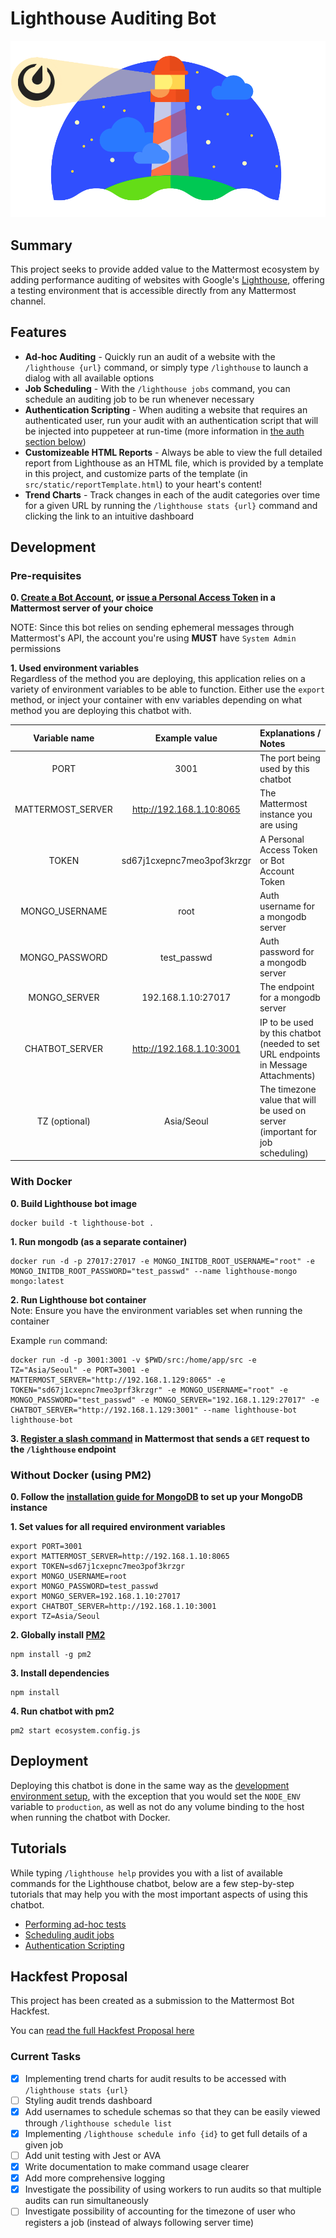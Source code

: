 # Lighthouse Auditing Bot
![](documentation/img/lighthouse-logo.png)

## Summary
This project seeks to provide added value to the Mattermost ecosystem by adding performance auditing of websites with Google's [Lighthouse](https://developers.google.com/web/tools/lighthouse), offering a testing environment that is accessible directly from any Mattermost channel.

## Features

* __Ad-hoc Auditing__ - Quickly run an audit of a website with the `/lighthouse {url}` command, or simply type `/lighthouse` to launch a dialog with all available options
* __Job Scheduling__ - With the `/lighthouse jobs` command, you can schedule an auditing job to be run whenever necessary
* __Authentication Scripting__ - When auditing a website that requires an authenticated user, run your audit with an authentication script that will be injected into puppeteer at run-time (more information in [the auth section below](#dealing-with-authentication-screens))
* __Customizeable HTML Reports__ - Always be able to view the full detailed report from Lighthouse as an HTML file, which is provided by a template in this project, and customize parts of the template (in `src/static/reportTemplate.html`) to your heart's content!
* __Trend Charts__ - Track changes in each of the audit categories over time for a given URL by running the `/lighthouse stats {url}` command and clicking the link to an intuitive dashboard

## Development
### Pre-requisites
**0. [Create a Bot Account](https://docs.mattermost.com/developer/bot-accounts.html#user-interface-ui), or [issue a Personal Access Token](https://docs.mattermost.com/developer/personal-access-tokens.html#creating-a-personal-access-token) in a Mattermost server of your choice**

NOTE: Since this bot relies on sending ephemeral messages through Mattermost's API, the account you're using __MUST__ have `System Admin` permissions

**1. Used environment variables**  
Regardless of the method you are deploying, this application relies on a variety of environment variables to be able to function. Either use the `export` method, or inject your container with env variables depending on what method you are deploying this chatbot with.

| Variable name | Example value | Explanations / Notes |
| :--: | :--: | :-- |
| PORT | 3001 | The port being used by this chatbot |
| MATTERMOST_SERVER | http://192.168.1.10:8065 | The Mattermost instance you are using |
| TOKEN | sd67j1cxepnc7meo3pof3krzgr | A Personal Access Token or Bot Account Token |
| MONGO_USERNAME | root | Auth username for a mongodb server |
| MONGO_PASSWORD | test_passwd | Auth password for a mongodb server |
| MONGO_SERVER | 192.168.1.10:27017 | The endpoint for a mongodb server |
| CHATBOT_SERVER | http://192.168.1.10:3001 | IP to be used by this chatbot (needed to set URL endpoints in Message Attachments) |
| TZ (optional) | Asia/Seoul | The timezone value that will be used on server (important for job scheduling) |

### With Docker
**0. Build Lighthouse bot image**   
```
docker build -t lighthouse-bot .
```

**1. Run mongodb (as a separate container)**  
```
docker run -d -p 27017:27017 -e MONGO_INITDB_ROOT_USERNAME="root" -e MONGO_INITDB_ROOT_PASSWORD="test_passwd" --name lighthouse-mongo mongo:latest
```

**2. Run Lighthouse bot container**  
Note: Ensure you have the environment variables set when running the container  
  
Example `run` command:
```
docker run -d -p 3001:3001 -v $PWD/src:/home/app/src -e TZ="Asia/Seoul" -e PORT=3001 -e MATTERMOST_SERVER="http://192.168.1.129:8065" -e TOKEN="sd67j1cxepnc7meo3prf3krzgr" -e MONGO_USERNAME="root" -e MONGO_PASSWORD="test_passwd" -e MONGO_SERVER="192.168.1.129:27017" -e CHATBOT_SERVER="http://192.168.1.129:3001" --name lighthouse-bot lighthouse-bot
```

**3. [Register a slash command](https://docs.mattermost.com/developer/slash-commands.html#custom-slash-command) in Mattermost that sends a `GET` request to the `/lighthouse` endpoint**  

### Without Docker (using PM2)
**0. Follow the [installation guide for MongoDB](https://docs.mongodb.com/manual/installation/) to set up your MongoDB instance** 
  
**1. Set values for all required environment variables**  
```
export PORT=3001
export MATTERMOST_SERVER=http://192.168.1.10:8065
export TOKEN=sd67j1cxepnc7meo3pof3krzgr
export MONGO_USERNAME=root
export MONGO_PASSWORD=test_passwd
export MONGO_SERVER=192.168.1.10:27017
export CHATBOT_SERVER=http://192.168.1.10:3001
export TZ=Asia/Seoul
```

**2. Globally install [PM2](https://pm2.keymetrics.io)**  

```
npm install -g pm2
```

**3. Install dependencies**  
```
npm install
```

**4. Run chatbot with pm2**  
```
pm2 start ecosystem.config.js
```

## Deployment
Deploying this chatbot is done in the same way as the [development environment setup](#development), with the exception that you would set the `NODE_ENV` variable to `production`, as well as not do any volume binding to the host when running the chatbot with Docker.

## Tutorials  
While typing `/lighthouse help` provides you with a list of available commands for the Lighthouse chatbot, below are a few step-by-step tutorials that may help you with the most important aspects of using this chatbot.  

* [Performing ad-hoc tests](documentation/recipes/ad-hoc.md)
* [Scheduling audit jobs](documentation/recipes/scheduling.md)
* [Authentication Scripting](documentation/recipes/auth-scripting.md)

## Hackfest Proposal
This project has been created as a submission to the Mattermost Bot Hackfest.

You can [read the full Hackfest Proposal here](/documentation/README.md)

### Current Tasks
- [x] Implementing trend charts for audit results to be accessed with `/lighthouse stats {url}`
- [ ] Styling audit trends dashboard 
- [x] Add usernames to schedule schemas so that they can be easily viewed through `/lighthouse schedule list`
- [x] Implementing `/lighthouse schedule info {id}` to get full details of a given job
- [ ] Add unit testing with Jest or AVA
- [x] Write documentation to make command usage clearer
- [x] Add more comprehensive logging
- [x] Investigate the possibility of using workers to run audits so that multiple audits can run simultaneously
- [ ] Investigate possibility of accounting for the timezone of user who registers a job (instead of always following server time)
